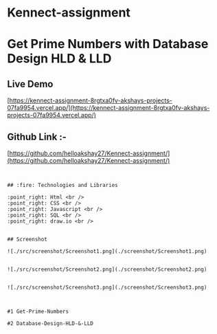 # Kennect-assignment


# Get Prime Numbers with Database Design HLD & LLD


## Live Demo

[https://kennect-assignment-8rgtxa0fv-akshays-projects-07fa9954.vercel.app/](https://kennect-assignment-8rgtxa0fv-akshays-projects-07fa9954.vercel.app/)


## Github Link :- 

[https://github.com/helloakshay27/Kennect-assignment/](https://github.com/helloakshay27/Kennect-assignment/)


```


## :fire: Technologies and Libraries

:point_right: Html <br />
:point_right: CSS <br />
:point_right: Javascript <br />
:point_right: SQL <br />
:point_right: draw.io <br />


## Screenshot

![./src/screenshot/Screenshot1.png](./screenshot/Screenshot1.png)


![./src/screenshot/Screenshot2.png](./screenshot/Screenshot2.png)


![./src/screenshot/Screenshot3.png](./screenshot/Screenshot3.png)



#1 Get-Prime-Numbers

#2 Database-Design-HLD-&-LLD
